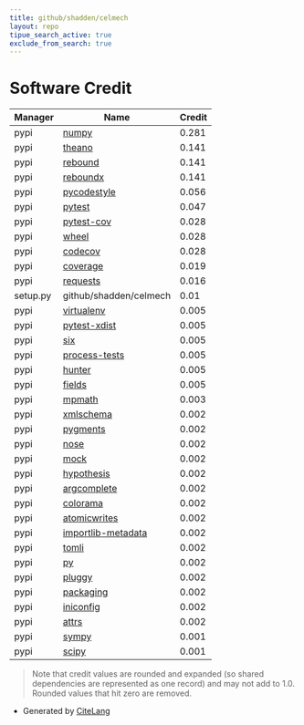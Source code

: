 ```yaml
---
title: github/shadden/celmech
layout: repo
tipue_search_active: true
exclude_from_search: true
---
```

# Software Credit

|Manager|Name|Credit|
|-------|----|------|
|pypi|[numpy](https://www.numpy.org)|0.281|
|pypi|[theano](http://deeplearning.net/software/theano/)|0.141|
|pypi|[rebound](https://github.com/hannorein/rebound/)|0.141|
|pypi|[reboundx](https://github.com/dtamayo/reboundx)|0.141|
|pypi|[pycodestyle](https://pycodestyle.pycqa.org/)|0.056|
|pypi|[pytest](https://docs.pytest.org/en/latest/)|0.047|
|pypi|[pytest-cov](https://github.com/pytest-dev/pytest-cov)|0.028|
|pypi|[wheel](https://github.com/pypa/wheel)|0.028|
|pypi|[codecov](https://github.com/codecov/codecov-python)|0.028|
|pypi|[coverage](https://pypi.org/project/coverage)|0.019|
|pypi|[requests](https://pypi.org/project/requests)|0.016|
|setup.py|github/shadden/celmech|0.01|
|pypi|[virtualenv](https://pypi.org/project/virtualenv)|0.005|
|pypi|[pytest-xdist](https://pypi.org/project/pytest-xdist)|0.005|
|pypi|[six](https://pypi.org/project/six)|0.005|
|pypi|[process-tests](https://pypi.org/project/process-tests)|0.005|
|pypi|[hunter](https://pypi.org/project/hunter)|0.005|
|pypi|[fields](https://pypi.org/project/fields)|0.005|
|pypi|[mpmath](http://mpmath.org/)|0.003|
|pypi|[xmlschema](https://pypi.org/project/xmlschema)|0.002|
|pypi|[pygments](https://pypi.org/project/pygments)|0.002|
|pypi|[nose](https://pypi.org/project/nose)|0.002|
|pypi|[mock](https://pypi.org/project/mock)|0.002|
|pypi|[hypothesis](https://pypi.org/project/hypothesis)|0.002|
|pypi|[argcomplete](https://pypi.org/project/argcomplete)|0.002|
|pypi|[colorama](https://pypi.org/project/colorama)|0.002|
|pypi|[atomicwrites](https://pypi.org/project/atomicwrites)|0.002|
|pypi|[importlib-metadata](https://pypi.org/project/importlib-metadata)|0.002|
|pypi|[tomli](https://pypi.org/project/tomli)|0.002|
|pypi|[py](https://pypi.org/project/py)|0.002|
|pypi|[pluggy](https://pypi.org/project/pluggy)|0.002|
|pypi|[packaging](https://pypi.org/project/packaging)|0.002|
|pypi|[iniconfig](https://pypi.org/project/iniconfig)|0.002|
|pypi|[attrs](https://pypi.org/project/attrs)|0.002|
|pypi|[sympy](https://sympy.org)|0.001|
|pypi|[scipy](https://www.scipy.org)|0.001|


> Note that credit values are rounded and expanded (so shared dependencies are represented as one record) and may not add to 1.0. Rounded values that hit zero are removed.


- Generated by [CiteLang](https://github.com/vsoch/citelang)
